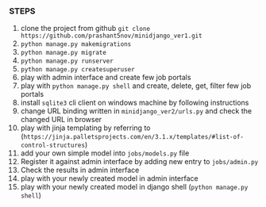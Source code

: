 ### STEPS
1. clone the project from github
`git clone https://github.com/prashant5nov/minidjango_ver1.git`
2. `python manage.py makemigrations`
3. `python manage.py migrate`
4. `python manage.py runserver`
5. `python manage.py createsuperuser`
6. play with admin interface and create few job portals
7. play with `python manage.py shell` and create, delete, get, filter few job portals
8. install `sqlite3` cli client on windows machine by following instructions
9. change URL binding written in `minidjango_ver2/urls.py` and check the changed URL in browser
10. play with jinja templating by referring to (`https://jinja.palletsprojects.com/en/3.1.x/templates/#list-of-control-structures`)
11. add your own simple model into `jobs/models.py` file
12. Register it against admin interface by adding new entry to `jobs/admin.py`
13. Check the results in admin interface
14. play with your newly created model in admin interface
15. play with your newly created model in django shell (`python manage.py shell`)
